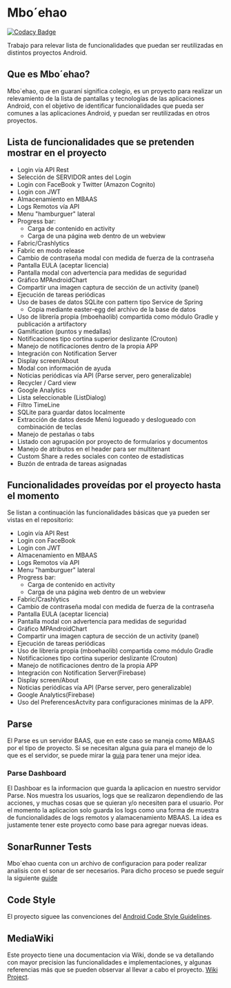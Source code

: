 # Mbo´ehao

[![Codacy Badge](https://api.codacy.com/project/badge/Grade/e51c4ed171174b5b9ae437fce990e38f)](https://www.codacy.com/app/alefq/Mboehao?utm_source=github.com&utm_medium=referral&utm_content=jokoframework/Mboehao&utm_campaign=badger)

Trabajo para relevar lista de funcionalidades que puedan ser reutilizadas en distintos proyectos Android.

## Que es Mbo´ehao?

Mbo`ehao, que en guaraní significa colegio, es un proyecto para realizar un relevamiento de la lista de pantallas y tecnologías de las aplicaciones Android, con el objetivo de identificar funcionalidades que pueda ser comunes a las aplicaciones Android, y puedan ser reutilizadas en otros proyectos.

## Lista de funcionalidades que se pretenden mostrar en el proyecto

- Login vía API Rest
- Selección de SERVIDOR antes del Login
- Login con FaceBook y Twitter (Amazon Cognito)
- Login con JWT
- Almacenamiento en MBAAS
- Logs Remotos vía API
- Menu "hamburguer" lateral
- Progress bar:
	- Carga de contenido en activity
	- Carga de una página web dentro de un webview
- Fabric/Crashlytics
- Fabric en modo release
- Cambio de contraseña modal con medida de fuerza de la contraseña
- Pantalla EULA (aceptar licencia)
- Pantalla modal con advertencia para medidas de seguridad
- Gráfico MPAndroidChart
- Compartir una imagen captura de sección de un activity (panel)
- Ejecución de tareas periódicas
- Uso de bases de datos SQLite con pattern tipo Service de Spring
	- Copia mediante easter-egg del archivo de la base de datos
- Uso de librería propia (mboehaolib) compartida como módulo Gradle y publicación a artifactory
- Gamification (puntos y medallas)
- Notificaciones tipo cortina superior deslizante (Crouton)
- Manejo de notificaciones dentro de la propia APP
- Integración con Notification Server
- Display screen/About
- Modal con información de ayuda
- Noticias periódicas vía API (Parse server, pero generalizable)
- Recycler / Card view
- Google Analytics
- Lista seleccionable (ListDialog)
- Filtro TimeLine
- SQLite para guardar datos localmente 
- Extracción de datos desde Menú logueado y deslogueado con combinación de teclas
- Manejo de pestañas o tabs
- Listado con agrupación por proyecto de formularios y documentos
- Manejo de atributos en el header para ser multitenant
- Custom Share a redes sociales con conteo de estadísticas
- Buzón de entrada de tareas asignadas

## Funcionalidades proveídas por el proyecto hasta el momento

Se listan a continuación las funcionalidades básicas que ya pueden ser vistas en el repositorio:
- Login vía API Rest
- Login con FaceBook
- Login con JWT
- Almacenamiento en MBAAS
- Logs Remotos vía API
- Menu "hamburguer" lateral
- Progress bar:
	- Carga de contenido en activity
	- Carga de una página web dentro de un webview
- Fabric/Crashlytics
- Cambio de contraseña modal con medida de fuerza de la contraseña
- Pantalla EULA (aceptar licencia)
- Pantalla modal con advertencia para medidas de seguridad
- Gráfico MPAndroidChart
- Compartir una imagen captura de sección de un activity (panel)
- Ejecución de tareas periódicas
- Uso de librería propia (mboehaolib) compartida como módulo Gradle
- Notificaciones tipo cortina superior deslizante (Crouton)
- Manejo de notificaciones dentro de la propia APP
- Integración con Notification Server(Firebase)
- Display screen/About
- Noticias periódicas vía API (Parse server, pero generalizable)
- Google Analytics(Firebase)
- Uso del PreferencesActvity para configuraciones minimas de la APP.

## Parse

El Parse es un servidor BAAS, que en este caso se maneja como MBAAS por el tipo de proyecto. Si se necesitan alguna guia para el manejo de lo que es el servidor, se puede
mirar la [guia](http://docs.parseplatform.org/android/guide/) para tener una mejor idea. 

### Parse Dashboard

El Dashboar es la informacion que guarda la aplicacion en nuestro servidor Parse.
Nos muestra los usuarios, logs que se realizaron dependiendo de las acciones, y muchas cosas que se quieran y/o necesiten para el usuario.
Por el momento la aplicacion solo guarda los logs como una forma de muestra de funcionalidades de logs remotos y alamacenamiento MBAAS.
La idea es justamente tener este proyecto como base para agregar nuevas ideas.

## SonarRunner Tests

Mbo`ehao cuenta con un archivo de configuracion para poder realizar analisis con el sonar de ser necesarios.
Para dicho proceso se puede seguir la siguiente [guide](https://androidresearch.wordpress.com/2014/05/29/analysing-android-code-with-sonarqube/)

## Code Style

El proyecto siguee las convenciones del [Android Code Style Guidelines](http://source.android.com/source/code-style.html).

## MediaWiki

Este proyecto tiene una documentacion via Wiki, donde se va detallando con mayor precision las funcionalidades e implementaciones, y algunas referencias más
que se pueden observar al llevar a cabo el proyecto. [Wiki Project](https://joko.miraheze.org/wiki/Mbo%60ehao).
